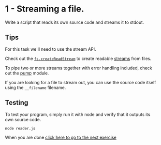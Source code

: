 # 1 - Streaming a file.

Write a script that reads its own source code and streams it to stdout.

## Tips

For this task we'll need to use the stream API.

Check out the [`fs.createReadStream`](https://nodejs.org/api/fs.html#fs_fs_createreadstream_path_options)
to create readable [streams](https://nodejs.org/api/stream.html#stream_stream) from files.

To pipe two or more streams together with error handling included, check out the [pump](https://github.com/mafintosh/pump)
module.

If you are looking for a file to stream out, you can use the source code itself using the `__filename` filename.

## Testing

To test your program, simply run it with node and verify that it outputs its own source code.

```
node reader.js
```
When you are done [click here to go to the next exercise](02.html)
